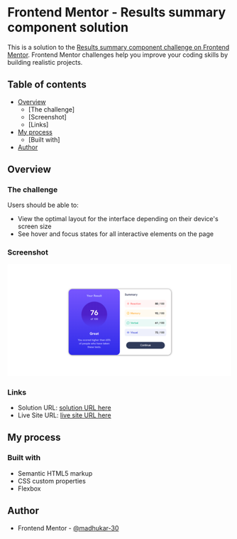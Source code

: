 # Frontend Mentor - Results summary component solution

This is a solution to the [Results summary component challenge on Frontend Mentor](https://www.frontendmentor.io/challenges/results-summary-component-CE_K6s0maV). Frontend Mentor challenges help you improve your coding skills by building realistic projects. 

## Table of contents

- [Overview](#overview)
  - [The challenge]
  - [Screenshot]
  - [Links]
- [My process](#my-process)
  - [Built with]
- [Author](#author)




## Overview

### The challenge

Users should be able to:

- View the optimal layout for the interface depending on their device's screen size
- See hover and focus states for all interactive elements on the page

### Screenshot

![](./ss.png)



### Links

- Solution URL: [ solution URL here](https://github.com/madhukar-30/Result-Summary-Component-Final.git)
- Live Site URL: [ live site URL here](https://643c43df47e74102b98ce9d9--unrivaled-marigold-22fde0.netlify.app/)

## My process

### Built with

- Semantic HTML5 markup
- CSS custom properties
- Flexbox

## Author
- Frontend Mentor - [@madhukar-30](https://www.frontendmentor.io/profile/master-manas)



